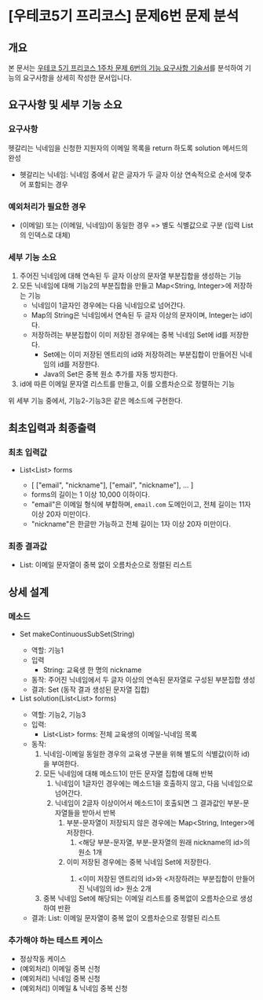 # [우테코5기 프리코스] 문제6번 문제 분석
## 개요
본 문서는 [우테코 5기 프리코스 1주차 문제 6번의 기능 요구사항 기술서](https://github.com/DevJay1024/java-onboarding/blob/main/docs/PROBLEM6.md)를 분석하여 기능의 요구사항을 상세히 작성한 문서입니다.

## 요구사항 및 세부 기능 소요
### 요구사항
헷갈리는 닉네임을 신청한 지원자의 이메일 목록을 return 하도록 solution 메서드의 완성

- 헷갈리는 닉네임: 닉네임 중에서 같은 글자가 두 글자 이상 연속적으로 순서에 맞추어 포함되는 경우

### 예외처리가 필요한 경우
- (이메일) 또는 (이메일, 닉네임)이 동일한 경우 => 별도 식별값으로 구분 (입력 List의 인덱스로 대체)

### 세부 기능 소요
1. 주어진 닉네임에 대해 연속된 두 글자 이상의 문자열 부분집합을 생성하는 기능
2. 모든 닉네임에 대해 기능2의 부분집합을 만들고 Map<String, Integer>에 저장하는 기능
   - 닉네임이 1글자인 경우에는 다음 닉네임으로 넘어간다.
   - Map의 String은 닉네임에서 연속된 두 글자 이상의 문자이며, Integer는 id이다.
   - 저장하려는 부분집합이 이미 저장된 경우에는 중복 닉네임 Set에 id를 저장한다. 
     - Set에는 이미 저장된 엔트리의 id와 저장하려는 부분집합이 만들어진 닉네임의 id를 저장한다.
     - Java의 Set은 중복 원소 추가를 자동 방지한다. 
3. id에 따른 이메일 문자열 리스트를 만들고, 이를 오름차순으로 정렬하는 기능

위 세부 기능 중에서, 기능2-기능3은 같은 메소드에 구현한다.

## 최초입력과 최종출력
### 최초 입력값
- List<List<String>> forms
  - [ ["email", "nickname"], ["email", "nickname"], ... ]
  - forms의 길이는 1 이상 10,000 이하이다.
  - "email"은 이메일 형식에 부합하며, `email.com` 도메인이고, 전체 길이는 11자 이상 20자 미만이다.
  - "nickname"은 한글만 가능하고 전체 길이는 1자 이상 20자 미만이다.
  
### 최종 결과값
- List<String>: 이메일 문자열이 중복 없이 오름차순으로 정렬된 리스트


## 상세 설계
### 메소드
- Set<String> makeContinuousSubSet(String)
  - 역할: 기능1
  - 입력
    - String: 교육생 한 명의 nickname
  - 동작: 주어진 닉네임에서 두 글자 이상의 연속된 문자열로 구성된 부분집합 생성
  - 결과: Set<String> (동작 결과 생성된 문자열 집합)
- List<String> solution(List<List<String>> forms)
  - 역할: 기능2, 기능3
  - 입력: 
    - List<List<String>> forms: 전체 교육생의 이메일-닉네임 목록
  - 동작:
    1. 닉네임-이메일 동일한 경우의 교육생 구분을 위해 별도의 식별값(이하 id)을 부여한다.
    2. 모든 닉네임에 대해 메소드1이 만든 문자열 집합에 대해 반복
       1. 닉네임이 1글자인 경우에는 메소드1을 호출하지 않고, 다음 닉네임으로 넘어간다.
       2. 닉네임이 2글자 이상이어서 메소드1이 호출되면 그 결과값인 부분-문자열들을 받아서 반복
          1. 부분-문자열이 저장되지 않은 경우에는 Map<String, Integer>에 저장한다.
             1. <해당 부분-문자열, 부분-문자열의 원래 nickname의 id>의 원소 1개
          2. 이미 저장된 경우에는 중복 닉네임 Set<Integer>에 저장한다.
             1. <이미 저장된 엔트리의 id>와 <저장하려는 부분집합이 만들어진 닉네임의 id> 원소 2개
    3. 중복 닉네임 Set<Integer>에 해당되는 이메일 리스트를 중복없이 오름차순으로 생성하여 반환
  - 결과: List<String>: 이메일 문자열이 중복 없이 오름차순으로 정렬된 리스트

### 추가해야 하는 테스트 케이스
- 정상작동 케이스
- (예외처리) 이메일 중복 신청
- (예외처리) 닉네임 중복 신청
- (예외처리) 이메일 & 닉네임 중복 신청